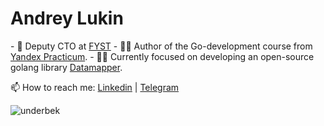 <h1 align="left"> Andrey Lukin</h1>
- 💼 Deputy CTO at <a href="https://fyst.com/"  target="blank">FYST</a> 
- 👨‍🏫 Author of the Go-development course from <a href="https://practicum.yandex.ru/go-advanced/" target="blank">Yandex Practicum</a>. 
- 👨‍💻 Currently focused on developing an open-source golang library <a href="https://github.com/underbek/datamapper"  target="blank">Datamapper</a>. 

📫 How to reach me: <a href="https://www.linkedin.com/in/andrey-lukin-874123210/"  target="blank">Linkedin</a> | <a href="https://t.me/underbek"  target="blank">Telegram</a> 

<p>&nbsp;<img align="left" src="https://github-readme-stats.vercel.app/api?username=underbek&show_icons=true&hide_title=true" alt="underbek" /></p>

